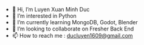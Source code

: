 - 👋 Hi, I’m Luyen Xuan Minh Duc
- 👀 I’m interested in Python
- 🌱 I’m currently learning MongoDB, Godot, Blender
- 💞️ I’m looking to collaborate on Fresher Back End
- 📫 How to reach me : ducluyen1609@gmail.com
